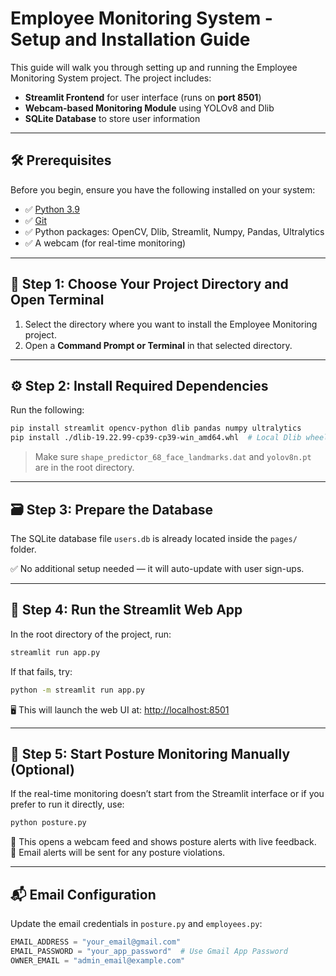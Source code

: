 # Employee Monitoring System - Setup and Installation Guide

This guide will walk you through setting up and running the Employee Monitoring System project. The project includes:

- **Streamlit Frontend** for user interface (runs on **port 8501**)
- **Webcam-based Monitoring Module** using YOLOv8 and Dlib
- **SQLite Database** to store user information

---

## 🛠️ Prerequisites

Before you begin, ensure you have the following installed on your system:

- ✅ [Python 3.9](https://www.python.org/downloads/release/python-390/)
- ✅ [Git](https://git-scm.com/)
- ✅ Python packages: OpenCV, Dlib, Streamlit, Numpy, Pandas, Ultralytics
- ✅ A webcam (for real-time monitoring)

---

## 📁 Step 1: Choose Your Project Directory and Open Terminal

1. Select the directory where you want to install the Employee Monitoring project.  
2. Open a **Command Prompt or Terminal** in that selected directory.

---

## ⚙️ Step 2: Install Required Dependencies

Run the following:

```bash
pip install streamlit opencv-python dlib pandas numpy ultralytics
pip install ./dlib-19.22.99-cp39-cp39-win_amd64.whl  # Local Dlib wheel
```

> Make sure `shape_predictor_68_face_landmarks.dat` and `yolov8n.pt` are in the root directory.

---

## 🗃️ Step 3: Prepare the Database

The SQLite database file `users.db` is already located inside the `pages/` folder.

✅ No additional setup needed — it will auto-update with user sign-ups.

---

## 🚀 Step 4: Run the Streamlit Web App

In the root directory of the project, run:

```bash
streamlit run app.py
```

If that fails, try:

```bash
python -m streamlit run app.py
```

🖥️ This will launch the web UI at: [http://localhost:8501](http://localhost:8501)

---

## 🎥 Step 5: Start Posture Monitoring Manually (Optional)

If the real-time monitoring doesn’t start from the Streamlit interface or if you prefer to run it directly, use:

```bash
python posture.py
```

📸 This opens a webcam feed and shows posture alerts with live feedback.  
📧 Email alerts will be sent for any posture violations.

---

## 📬 Email Configuration 

Update the email credentials in `posture.py` and `employees.py`:

```python
EMAIL_ADDRESS = "your_email@gmail.com"
EMAIL_PASSWORD = "your_app_password"  # Use Gmail App Password
OWNER_EMAIL = "admin_email@example.com"
```


